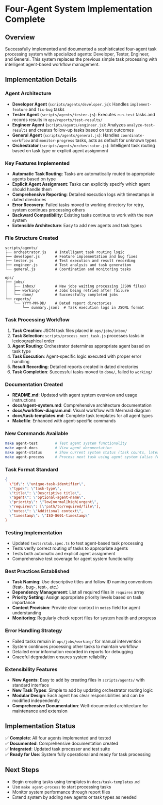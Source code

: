 # Four-Agent System Implementation Complete

## Overview
Successfully implemented and documented a sophisticated four-agent task processing system with specialized agents: Developer, Tester, Engineer, and General. This system replaces the previous simple task processing with intelligent agent-based workflow management.

## Implementation Details

### Agent Architecture
- **Developer Agent** (`scripts/agents/developer.js`): Handles `implement-feature` and `fix-bug` tasks
- **Tester Agent** (`scripts/agents/tester.js`): Executes `run-test` tasks and records results in `ops/reports/test-results/`
- **Engineer Agent** (`scripts/agents/engineer.js`): Analyzes `analyze-test-results` and creates follow-up tasks based on test outcomes
- **General Agent** (`scripts/agents/general.js`): Handles `coordinate-workflow` and `monitor-progress` tasks, acts as default for unknown types
- **Orchestrator** (`scripts/agents/orchestrator.js`): Intelligent task routing based on task type or explicit agent assignment

### Key Features Implemented
- **Automatic Task Routing**: Tasks are automatically routed to appropriate agents based on type
- **Explicit Agent Assignment**: Tasks can explicitly specify which agent should handle them
- **Comprehensive Reporting**: Detailed execution logs with timestamps in dated directories
- **Error Recovery**: Failed tasks moved to working directory for retry, system continues processing others
- **Backward Compatibility**: Existing tasks continue to work with the new system
- **Extensible Architecture**: Easy to add new agents and task types

### File Structure Created
```
scripts/agents/
├── orchestrator.js    # Intelligent task routing logic
├── developer.js       # Feature implementation and bug fixes
├── tester.js          # Test execution and result recording
├── engineer.js        # Test analysis and task generation
└── general.js         # Coordination and monitoring tasks

ops/
├── jobs/
│   ├── inbox/         # New jobs waiting processing (JSON files)
│   ├── working/       # Jobs being retried after failure
│   └── done/          # Successfully completed jobs
└── reports/
    └── YYYY-MM-DD/    # Dated report directories
        └── summary.jsonl  # Task execution logs in JSONL format
```

### Task Processing Workflow
1. **Task Creation**: JSON task files placed in `ops/jobs/inbox/`
2. **Task Selection**: `scripts/process_next_task.js` processes tasks in lexicographical order
3. **Agent Routing**: Orchestrator determines appropriate agent based on task type
4. **Task Execution**: Agent-specific logic executed with proper error handling
5. **Result Recording**: Detailed reports created in dated directories
6. **Task Completion**: Successful tasks moved to `done/`, failed to `working/`

### Documentation Created
- **README.md**: Updated with agent system overview and usage instructions
- **docs/agent-system.md**: Comprehensive architecture documentation
- **docs/workflow-diagram.md**: Visual workflow with Mermaid diagram
- **docs/task-templates.md**: Complete task templates for all agent types
- **Makefile**: Enhanced with agent-specific commands

### New Commands Available
```bash
make agent-test        # Test agent system functionality
make agent-docs        # View agent documentation
make agent-status      # Show current system status (task counts, latest reports)
make agent-process     # Process next task using agent system (alias for process-next-task)
```

### Task Format Standard
```json
{
  \"id\": \"unique-task-identifier\",
  \"type\": \"task-type\",
  \"title\": \"Descriptive title\",
  \"agent\": \"optional-agent-name\",
  \"priority\": \"low|normal|high|urgent\",
  \"requires\": [\"path/to/required/file\"],
  \"notes\": \"Additional context\",
  \"timestamp\": \"ISO-8601-timestamp\"
}
```

### Testing Implementation
- Updated `tests/stub.spec.ts` to test agent-based task processing
- Tests verify correct routing of tasks to appropriate agents
- Tests both automatic and explicit agent assignment
- Comprehensive test coverage for agent system functionality

### Best Practices Established
- **Task Naming**: Use descriptive titles and follow ID naming conventions (feat-, bug-, test-, etc.)
- **Dependency Management**: List all required files in `requires` array
- **Priority Setting**: Assign appropriate priority levels based on task importance
- **Context Provision**: Provide clear context in `notes` field for agent understanding
- **Monitoring**: Regularly check report files for system health and progress

### Error Handling Strategy
- Failed tasks remain in `ops/jobs/working/` for manual intervention
- System continues processing other tasks to maintain workflow
- Detailed error information recorded in reports for debugging
- Graceful degradation ensures system reliability

### Extensibility Features
- **New Agents**: Easy to add by creating files in `scripts/agents/` with standard interface
- **New Task Types**: Simple to add by updating orchestrator routing logic
- **Modular Design**: Each agent has clear responsibilities and can be modified independently
- **Comprehensive Documentation**: Well-documented architecture for maintenance and extension

## Implementation Status
✅ **Complete**: All four agents implemented and tested  
✅ **Documented**: Comprehensive documentation created  
✅ **Integrated**: Updated task processor and test suite  
✅ **Ready for Use**: System fully operational and ready for task processing

## Next Steps
- Begin creating tasks using templates in `docs/task-templates.md`
- Use `make agent-process` to start processing tasks
- Monitor system performance through report files
- Extend system by adding new agents or task types as needed